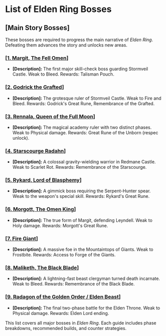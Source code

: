 # **List of Elden Ring Bosses**

## [**Main Story Bosses**]
These bosses are required to progress the main narrative of *Elden Ring*. Defeating them advances the story and unlocks new areas.

### [[**1. Margit, The Fell Omen**](Main-Bosses/Margit-The-Fell-Omen.md)]
- **[Description]:** The first major skill-check boss guarding Stormveil Castle. Weak to Bleed. Rewards: Talisman Pouch.

### [[**2. Godrick the Grafted**](Main-Bosses/Godrick-The-Grafted.md)]
- **[Description]:** The grotesque ruler of Stormveil Castle. Weak to Fire and Bleed. Rewards: Godrick's Great Rune, Remembrance of the Grafted.

### [[**3. Rennala, Queen of the Full Moon**](Main-Bosses/Rennala-Queen-of-the-Full-Moon.md)]
- **[Description]:** The magical academy ruler with two distinct phases. Weak to Physical damage. Rewards: Great Rune of the Unborn (respec unlock).

### [[**4. Starscourge Radahn**](Main-Bosses/Starscourge-Radahn.md)]
- **[Description]:** A colossal gravity-wielding warrior in Redmane Castle. Weak to Scarlet Rot. Rewards: Remembrance of the Starscourge.

### [[**5. Rykard, Lord of Blasphemy**](Main-Bosses/Rykard-Lord-of-Blasphemy.md)]
- **[Description]:** A gimmick boss requiring the Serpent-Hunter spear. Weak to the weapon's special skill. Rewards: Rykard's Great Rune.

### [[**6. Morgott, The Omen King**](Main-Bosses/Morgott-The-Omen-King.md)]
- **[Description]:** The true form of Margit, defending Leyndell. Weak to Holy damage. Rewards: Morgott's Great Rune.

### [[**7. Fire Giant**](Main-Bosses/Fire-Giant.md)]
- **[Description]:** A massive foe in the Mountaintops of Giants. Weak to Frostbite. Rewards: Access to Forge of the Giants.

### [[**8. Maliketh, The Black Blade**](Main-Bosses/Maliketh-The-Black-Blade.md)]
- **[Description]:** A lightning-fast beast clergyman turned death incarnate. Weak to Bleed. Rewards: Remembrance of the Black Blade.

### [[**9. Radagon of the Golden Order / Elden Beast**](Main-Bosses/Radagon-Elden-Beast.md)]
- **[Description]:** The final two-phase battle for the Elden Throne. Weak to Physical damage. Rewards: Elden Lord ending.

This list covers all major bosses in *Elden Ring*. Each guide includes phase breakdowns, recommended builds, and counter strategies.
